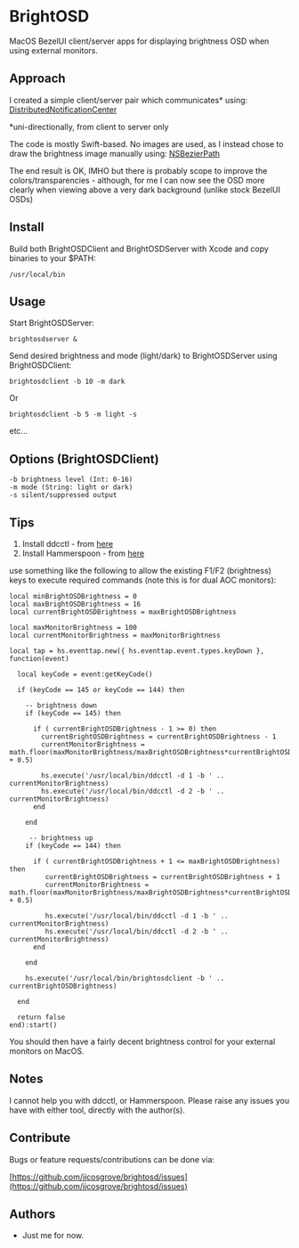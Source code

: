 # BrightOSD

MacOS BezelUI client/server apps for displaying brightness OSD when using external monitors.

## Approach

I created a simple client/server pair which communicates* using: [DistributedNotificationCenter](https://developer.apple.com/reference/foundation/distributednotificationcenter)

*uni-directionally, from client to server only

The code is mostly Swift-based. No images are used, as I instead chose to draw the brightness image manually using: [NSBezierPath](https://developer.apple.com/reference/appkit/nsbezierpath)

The end result is OK, IMHO but there is probably scope to improve the colors/transparencies - although, for me I can now see the OSD more clearly when viewing above a very dark background (unlike stock BezelUI OSDs)

## Install

Build both BrightOSDClient and BrightOSDServer with Xcode and copy binaries to your $PATH:
```
/usr/local/bin
```

## Usage

Start BrightOSDServer:

```
brightosdserver &
```

Send desired brightness and mode (light/dark) to BrightOSDServer using BrightOSDClient:

```
brightosdclient -b 10 -m dark
```

Or

```
brightosdclient -b 5 -m light -s
```

etc...

## Options (BrightOSDClient)
```
-b brightness level (Int: 0-16)
-m mode (String: light or dark)
-s silent/suppressed output
```

## Tips

1. Install ddcctl - from [here](https://github.com/kfix/ddcctl)
2. Install Hammerspoon - from [here](https://github.com/Hammerspoon/hammerspoon)

use something like the following to allow the existing F1/F2 (brightness) keys to execute required commands (note this is for dual AOC monitors):

```
local minBrightOSDBrightness = 0
local maxBrightOSDBrightness = 16
local currentBrightOSDBrightness = maxBrightOSDBrightness

local maxMonitorBrightness = 100
local currentMonitorBrightness = maxMonitorBrightness

local tap = hs.eventtap.new({ hs.eventtap.event.types.keyDown }, function(event)

  local keyCode = event:getKeyCode()

  if (keyCode == 145 or keyCode == 144) then

    -- brightness down
    if (keyCode == 145) then

      if ( currentBrightOSDBrightness - 1 >= 0) then
        currentBrightOSDBrightness = currentBrightOSDBrightness - 1
        currentMonitorBrightness = math.floor(maxMonitorBrightness/maxBrightOSDBrightness*currentBrightOSDBrightness + 0.5)

        hs.execute('/usr/local/bin/ddcctl -d 1 -b ' .. currentMonitorBrightness)
        hs.execute('/usr/local/bin/ddcctl -d 2 -b ' .. currentMonitorBrightness)
      end

    end

     -- brightness up
    if (keyCode == 144) then

      if ( currentBrightOSDBrightness + 1 <= maxBrightOSDBrightness) then
         currentBrightOSDBrightness = currentBrightOSDBrightness + 1
         currentMonitorBrightness = math.floor(maxMonitorBrightness/maxBrightOSDBrightness*currentBrightOSDBrightness + 0.5)

         hs.execute('/usr/local/bin/ddcctl -d 1 -b ' .. currentMonitorBrightness)
         hs.execute('/usr/local/bin/ddcctl -d 2 -b ' .. currentMonitorBrightness)
      end

    end

    hs.execute('/usr/local/bin/brightosdclient -b ' .. currentBrightOSDBrightness)

  end

  return false
end):start()
```

You should then have a fairly decent brightness control for your external monitors on MacOS.

## Notes

I cannot help you with ddcctl, or Hammerspoon. Please raise any issues you have with either tool, directly with the author(s).

## Contribute

Bugs or feature requests/contributions can be done via:

[https://github.com/jjcosgrove/brightosd/issues](https://github.com/jjcosgrove/brightosd/issues)

## Authors

* Just me for now.
